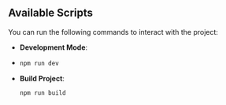 ## Available Scripts

You can run the following commands to interact with the project:

- **Development Mode**:
- ```bash
  npm run dev
  ```
- **Build Project**:

  ```bash
  npm run build
  ```
